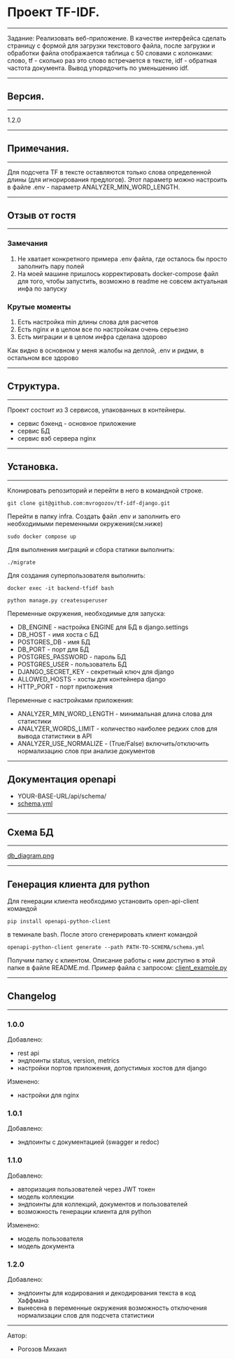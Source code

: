 # Проект TF-IDF.
***
Задание: Реализовать веб-приложение. В качестве интерфейса сделать страницу с формой для загрузки текстового файла, после загрузки и обработки файла отображается таблица с 50 словами с колонками:
слово, 
tf - сколько раз это слово встречается в тексте, 
idf - обратная частота документа. 
Вывод упорядочить по уменьшению idf.
***
## Версия.
***
1.2.0
***
## Примечания.
***
Для подсчета TF в тексте оставляются только слова определенной длины (для игнорирования предлогов).
Этот параметр можно настроить в файле .env - параметр ANALYZER_MIN_WORD_LENGTH.  
***
## Отзыв от гостя
***
### Замечания
  1. Не хватает конкретного примера .env файла, где осталось бы просто заполнить пару полей
  2. На моей машине пришлось корректировать docker-compose файл для того, чтобы запустить, возможно в readme не совсем актуальная инфа по запуску
### Крутые моменты
  1. Есть настройка min длины слова для расчетов
  2. Есть nginx и в целом все по настройкам очень серьезно
  3. Есть миграции и в целом инфра сделана здорово

     
Как видно в основном у меня жалобы на деплой, .env и ридми, в остальном все здорово
***
## Структура.
***
Проект состоит из 3 сервисов, упакованных в контейнеры.
* сервис бэкенд - основное приложение
* сервис БД
* сервис вэб сервера nginx
***
## Установка.
***
Клонировать репозиторий и перейти в него в командной строке.

```
git clone git@github.com:mvrogozov/tf-idf-django.git
```
Перейти в папку infra.
Создать файл .env и заполнить его необходимыми переменными окружения(см.ниже)
```
sudo docker compose up
```
Для выполнения миграций и сбора статики выполнить:
```
./migrate
```
Для создания суперпользователя выполнить:
```
docker exec -it backend-tfidf bash
```
```
python manage.py createsuperuser
```
Переменные окружения, необходимые для запуска:

* DB_ENGINE - настройка ENGINE для БД в django.settings
* DB_HOST - имя хоста с БД
* POSTGRES_DB - имя БД
* DB_PORT - порт для БД
* POSTGRES_PASSWORD - пароль БД
* POSTGRES_USER - пользователь БД
* DJANGO_SECRET_KEY - секретный ключ для django
* ALLOWED_HOSTS - хосты для контейнера django
* HTTP_PORT - порт приложения

Переменные с настройками приложения:

* ANALYZER_MIN_WORD_LENGTH - минимальная длина слова для статистики
* ANALYZER_WORDS_LIMIT - количество наиболее редких слов для вывода 
статистики в API
* ANALYZER_USE_NORMALIZE - (True/False) включить/отключить нормализацию
слов при анализе документов
***
## Документация openapi

* YOUR-BASE-URL/api/schema/
* [schema.yml](schema.yml)

***
## Схема БД
***
[db_diagram.png](db_diagram.png)
***
## Генерация клиента для python
Для генерации клиента необходимо установить open-api-client командой 
```
pip install openapi-python-client
``` 
в теминале bash.
После этого сгенерировать клиент командой 
```
openapi-python-client generate --path PATH-TO-SCHEMA/schema.yml
```
Получим папку с клиентом. Описание работы с ним доступно в этой папке в файле README.md. 
Пример файла с запросом: [client_example.py](client_example.py)
***
## Changelog
***
### 1.0.0
Добавлено:
* rest api
* эндпоинты status, version, metrics
* настройки портов приложения, допустимых хостов для django

Изменено:
* настройки для nginx

### 1.0.1
Добавлено:
* эндпоинты с документацией (swagger и redoc)

### 1.1.0
Добавлено:
* авторизация пользователей через JWT токен
* модель коллекции
* эндпоинты для коллекций, документов и пользователей
* возможность генерации клиента для python

Изменено:
* модель пользователя
* модель документа

### 1.2.0

Добавлено:
* эндпоинты для кодирования и декодирования текста в код Хаффмана
* вынесена в переменные окружения возможность отключения нормализации
слов для подсчета статистики 
***
Автор:
* Рогозов Михаил
